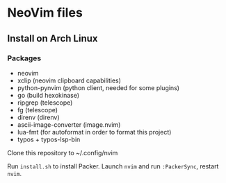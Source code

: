 # NeoVim files

## Install on Arch Linux

### Packages

- neovim
- xclip (neovim clipboard capabilities)
- python-pynvim (python client, needed for some plugins)
- go (build hexokinase)
- ripgrep (telescope)
- fg (telescope)
- direnv (direnv)
- ascii-image-converter (image.nvim)
- lua-fmt (for autoformat in order to format this project)
- typos + typos-lsp-bin

Clone this repository to
~/.config/nvim

Run `install.sh` to install Packer.
Launch `nvim` and run `:PackerSync`, restart `nvim`.
